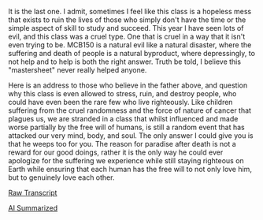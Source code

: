 It is the last one. I admit, sometimes I feel like this class is a hopeless mess that exists to ruin the lives of those who simply don't have the time or the simple aspect of skill to study and succeed. This year I have seen lots of evil, and this class was a cruel type. One that is cruel in a way that it isn't even trying to be. MCB150 is a natural evil like a natural disaster, where the suffering and death of people is a natural byproduct, where depressingly, to not help and to help is both the right answer. Truth be told, I believe this "mastersheet" never really helped anyone. 

Here is an address to those who believe in the father above, and question why this class is even allowed to stress, ruin, and destroy people, who could have even been the rare few who live righteously. Like children suffering from the cruel randomness and the force of nature of cancer that plagues us, we are stranded in a class that whilst influenced and made worse partially by the free will of humans, is still a random event that has attacked our very mind, body, and soul. The only answer I could give you is that he weeps too for you. The reason for paradise after death is not a reward for our good doings, rather it is the only way he could ever apologize for the suffering we experience while still staying righteous on Earth while ensuring that each human has the free will to not only love him, but to genuinely love each other. 

[Raw Transcript]()

[AI Summarized]()
